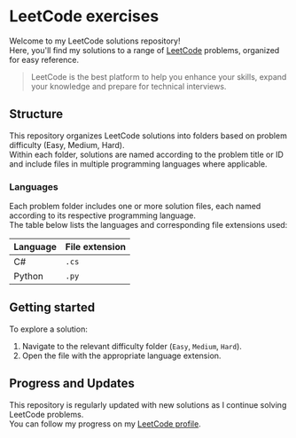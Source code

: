 # LeetCode exercises
Welcome to my LeetCode solutions repository!  
Here, you'll find my solutions to a range of [LeetCode](https://leetcode.com) problems, organized for easy reference.

> LeetCode is the best platform to help you enhance your skills, expand your knowledge and prepare for technical interviews.

## Structure
This repository organizes LeetCode solutions into folders based on problem difficulty (Easy, Medium, Hard).  
Within each folder, solutions are named according to the problem title or ID and include files in multiple programming languages where applicable.

### Languages
Each problem folder includes one or more solution files, each named according to its respective programming language.  
The table below lists the languages and corresponding file extensions used:

Language | File extension
--- | ---
C# | `.cs`
Python | `.py`

## Getting started
To explore a solution:

1. Navigate to the relevant difficulty folder (`Easy`, `Medium`, `Hard`).
2. Open the file with the appropriate language extension.

## Progress and Updates
This repository is regularly updated with new solutions as I continue solving LeetCode problems.  
You can follow my progress on my [LeetCode profile](https://leetcode.com/nahuel-ianni).
